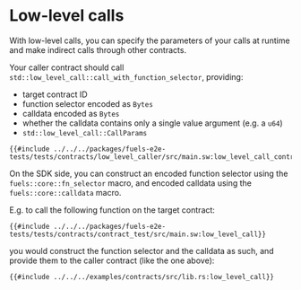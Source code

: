 # Low-level calls

<!-- This section should explain what low-level calls are and how to do them -->
With low-level calls, you can specify the parameters of your calls at runtime and make indirect calls through other contracts.

Your caller contract should call `std::low_level_call::call_with_function_selector`, providing:

- target contract ID
- function selector encoded as `Bytes`
- calldata encoded as `Bytes`
- whether the calldata contains only a single value argument (e.g. a `u64`)
- `std::low_level_call::CallParams`

```rust,ignore
{{#include ../../../packages/fuels-e2e-tests/tests/contracts/low_level_caller/src/main.sw:low_level_call_contract}}
```

On the SDK side, you can construct an encoded function selector using the `fuels::core::fn_selector` macro, and encoded calldata using the `fuels::core::calldata` macro.

E.g. to call the following function on the target contract:

```rust,ignore
{{#include ../../../packages/fuels-e2e-tests/tests/contracts/contract_test/src/main.sw:low_level_call}}
```

you would construct the function selector and the calldata as such, and provide them to the caller contract (like the one above):

```rust,ignore
{{#include ../../../examples/contracts/src/lib.rs:low_level_call}}
```
